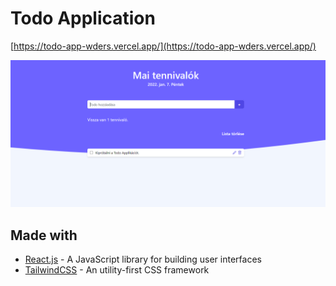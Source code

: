 # Todo Application

[https://todo-app-wders.vercel.app/](https://todo-app-wders.vercel.app/)

[![Project thumbnail](./doc/thumbnail.png)](https://todo-app-wders.vercel.app/)

## Made with

- [React.js](https://reactjs.org/) - A JavaScript library for building user interfaces
- [TailwindCSS](https://tailwindcss.com/) - An utility-first CSS framework
